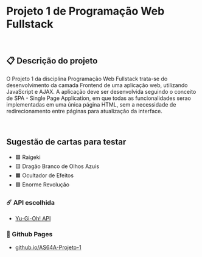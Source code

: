 # Projeto 1 de Programação Web Fullstack
<br>

## 📋 Descrição do projeto
O Projeto 1 da disciplina Programação Web Fullstack trata-se do desenvolvimento da camada
Frontend de uma aplicação web, utilizando JavaScript e AJAX. A aplicação deve ser desenvolvida
seguindo o conceito de SPA - Single Page Application, em que todas as funcionalidades
serao implementadas em uma única página HTML, sem a necessidade de redirecionamento
entre páginas para atualização da interface.

<br>

## Sugestão de cartas para testar
* 🟩 Raigeki
* 🟨 Dragão Branco de Olhos Azuis
* 🟧 Ocultador de Efeitos
* 🟪 Enorme Revolução

### ☄️ API escolhida
* [Yu-Gi-Oh! API](https://ygoprodeck.com/api-guide/)

### 📄 Github Pages
* [github.io/AS64A-Projeto-1](https://itszover.github.io/AS64A-Projeto-1/)
